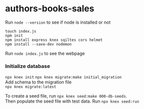# authors-books-sales

Run `node --version` to see if node is installed or not <br>

`touch index.js`<br>
`npm init`<br>
`npm install express knex sqiltes cors helmet`<br>
`npm install --save-dev nodemon`<br>

Run `node index.js` to see the webpage

### Initialize database
`npx knex init`
`npx knex migrate:make initial_migration`<br>
Add schema to the migration file<br>
`npx knex migrate:latest`<br>

To create a seed file, run `npx knex seed:make 000-db-seeds`. <br>
Then populate the seed file with test data.
Run `npx knex seed:run`

